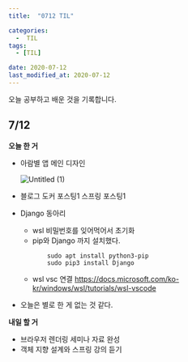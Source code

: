 ```yaml
---
title:  "0712 TIL" 

categories:
  -  TIL
tags:
  - [TIL]

date: 2020-07-12
last_modified_at: 2020-07-12
---
```


오늘 공부하고 배운 것을 기록합니다. 

## 7/12

**오늘 한 거**

- 아람별 앱 메인 디자인
    
    ![Untitled (1)](https://user-images.githubusercontent.com/86303312/178623518-c74700d9-f816-4ee0-aeb2-8f6f2cd1d2cd.png)
    
- 블로그 도커 포스팅1 스프링 포스팅1
- Django 동아리
    - wsl 비밀번호를 잊어먹어서 초기화 
    - pip와 Django 까지 설치했다.
        ```
            sudo apt install python3-pip
            sudo pip3 install Django
        ```
    - wsl vsc 연결 https://docs.microsoft.com/ko-kr/windows/wsl/tutorials/wsl-vscode
- 오늘은 별로 한 게 없는 것 같다.

**내일 할 거**

- 브라우저 렌더링 세미나 자료 완성
- 객체 지향 설계와 스프링 강의 듣기
